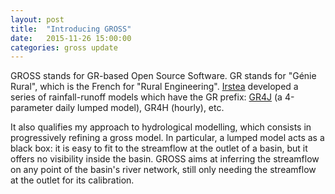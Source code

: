 ```yaml
---
layout: post
title:  "Introducing GROSS"
date:   2015-11-26 15:00:00
categories: gross update
---
```

GROSS stands for GR-based Open Source Software. GR stands for "Génie Rural", which is the French for "Rural Engineering". [Irstea](http://webgr.irstea.fr/?lang=en) developed a series of rainfall-runoff models which have the GR prefix: [GR4J](http://dx.doi.org/10.1016/S0022-1694(03)00225-7) (a 4-parameter daily lumped model), GR4H (hourly), etc.

It also qualifies my approach to hydrological modelling, which consists in progressively refining a gross model. In particular, a lumped model acts as a black box: it is easy to fit to the streamflow at the outlet of a basin, but it offers no visibility inside the basin. GROSS aims at inferring the streamflow on any point of the basin's river network, still only needing the streamflow at the outlet for its calibration.
